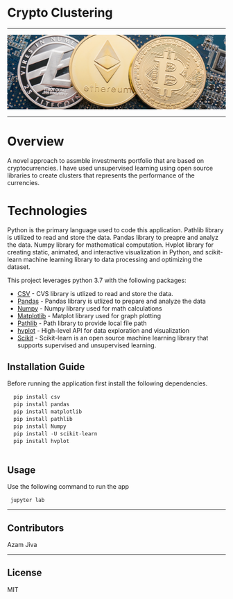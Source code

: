 # Crypto Clustering

-----------

![Finanl Planning](stock_clustering_image.png)

-----------

# Overview

A novel approach to assmble investments portfolio that are based on cryptocurrencies. I have used unsupervised learning using open source libraries to
create clusters that represents the performance of the currencies. 


# Technologies

Python is the primary language used to code this application. Pathlib library is utilized to read and store the data. Pandas library to preapre and analyz the data. 
Numpy library for mathematical computation. Hvplot library for creating static, animated, and interactive visualization in Python, and scikit-learn machine learning library to data processing and optimizing the dataset. 


This project leverages python 3.7 with the following packages:

* [CSV](https://docs.python.org/3/library/csv.html) - CVS library is utlized to read and store the data.
* [Pandas](https://github.com/pandas-dev/pandas) - Pandas library is utlized to prepare and analyze the data
* [Numpy](https://numpy.org/doc/stable/user/whatisnumpy.html) - Numpy library used for math calculations
* [Matplotlib](https://matplotlib.org/stable/index.html) -  Matplot library used for graph plotting
* [Pathlib](https://docs.python.org/3/library/pathlib.html) - Path library to provide local file path
* [hvplot](https://hvplot.holoviz.org/) - High-level API for data exploration and visualization 
* [Scikit](https://scikit-learn.org/stable/install.html) - Scikit-learn is an open source machine learning library that supports supervised and unsupervised learning.

## Installation Guide


Before running the application first install the following dependencies.

```python
  pip install csv
  pip install pandas
  pip install matplotlib
  pip install pathlib
  pip install Numpy
  pip install -U scikit-learn
  pip install hvplot
  
```

## Usage

Use the following command to run the app

```git to the directory and type
 jupyter lab
```

---

## Contributors

Azam Jiva

---

## License

MIT





